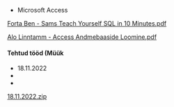 - Microsoft Access  

[Forta Ben - Sams Teach Yourself SQL in 10 Minutes.pdf](https://github.com/AlvinKask/Andmebaaside-alused/files/10038800/Forta.Ben.-.Sams.Teach.Yourself.SQL.in.10.Minutes.pdf)  

[Alo Linntamm - Access Andmebaaside Loomine.pdf](https://github.com/AlvinKask/Andmebaaside-alused/files/10038834/Alo.Linntamm.-.Access.Andmebaaside.Loomine.pdf)  


#### Tehtud tööd (Müük
- 18.11.2022
- 
- 

[18.11.2022.zip](https://github.com/AlvinKask/Andmebaaside-alused/files/10039956/18.11.2022.zip)

